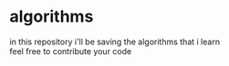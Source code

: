 # algorithms

in this repository i'll be saving the algorithms that i learn <br />
feel free to contribute your code 
